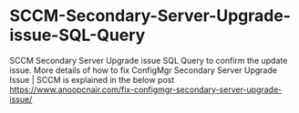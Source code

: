 # SCCM-Secondary-Server-Upgrade-issue-SQL-Query
SCCM Secondary Server Upgrade issue SQL Query to confirm the update issue.
More details of how to fix ConfigMgr Secondary Server Upgrade Issue | SCCM is explained in the below post
https://www.anoopcnair.com/fix-configmgr-secondary-server-upgrade-issue/
